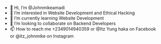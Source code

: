 - 👋 Hi, I’m @Johnmikeamadi
- 👀 I’m interested in Website Development and Ethical Hacking
- 🌱 I’m currently learning Website Development
- 💞️ I’m looking to collaborate on Backend Developers
- 📫 How to reach me +2349014940359 or @Itz Yung haka on Facebook or @itz_johnmike on Instagram

<!---
Johnmikeamadi/Johnmikeamadi is a ✨ special Web developer ✨.
--->
